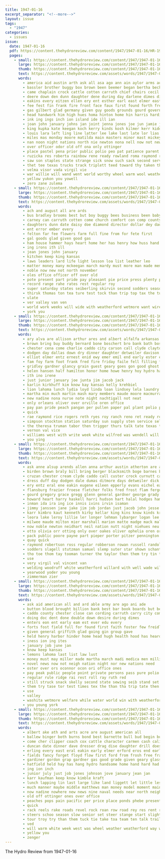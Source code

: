 ```yaml
---
title: 1947-01-16
excerpt_separator: "<!--more-->"
layout: issue
tags:
  - "1947"
categories:
  - issues
issue:
  date: 1947-01-16
  pdf: https://content.thehydroreview.com/content/1947/1947-01-16/HR-1947-01-16.pdf
  pages:
    - small: https://content.thehydroreview.com/content/1947/1947-01-16/small/HR-1947-01-16-01.jpg
      large: https://content.thehydroreview.com/content/1947/1947-01-16/large/HR-1947-01-16-01.jpg
      thumb: https://content.thehydroreview.com/content/1947/1947-01-16/thumbnails/HR-1947-01-16-01.jpg
      text: https://content.thehydroreview.com/assets/words/1947/1947-01-16/HR-1947-01-16-01.txt
      words:
        - america aid austin arth ask all asa ago ann ain aylor arms aud able adams age are armstrong angeles army ares american alice anna ante and
        - bassler brother buggy box brown been beemer began bertha beck ben big bile burn boy bert bring brow burns bros brief body beth burst back bach bryan boys bly bon benny barber born bob bernard barbara bonita browne belle bryans both business bride but bill
        - came chaplain crock cattle cotten carruth chief chairs cecil chap cousin county col caan clipper cause custer cody cotton cox come chai can cartwright carey church cart credit carolyn camp charity carl cross clara clarence city clyde cheyenne christmas con car care canton class comes clinton
        - deere down den dunn daughter dene during day darlene dimes dies duckett does dance dave duke dry doing days due dean dia deal
        - eakins every eitzen ellen ery ent esther earl east elmer eastern even erford embly edward ethel elk
        - fee fest fin frank fire front face faux first found forth free fund friday fate field for fast from felton furlough farm fell foss farmer foreman folsom frankie fresh frost fred
        - gas gilbert glad germany given guy goods grounds gourd governor gover guest glass gift gave goodwin gene grace grad george generous
        - head handwork him high hues homa hinton home hin harris harding hays horse held har her had herbert hattie harry han hunt huge hibbs has hedge hydro helen half hugh
        - ink ing ings inch ion island ide ill ian
        - joan john january johns jan joint jenna jones joe jun jamie junior jessie just jim jersey
        - king kupka kate keegan koch kerry kinds kosh kilmer kerr kidd karen
        - louis lara left ling line latter lee lake last late lor lias les las los level lucile law love lassiter lucius ley lence laine lose lady like leaders leader lucille look little
        - miles mas monday moore matilda main masters minor mast mickey men mike made majors mangum mckeegan man matic missouri maybe must mack mil mercury modesto martha matter maxine mari monds more major miller mange mass march mary maryland miss members marilyn morning mille
        - nan noon night nations north nie newton nona nell now not new needs need never nao ness
        - over officer odor old off ona only ottinger
        - place pastel pena prior public polio peo pat patience parent paper peal phipps patsy partner plan paral porter pope pleasure porth past pollo part pour pro pan polo plane purcell patron
        - ruzicka res roberta rainbow rene ready rowland roma raymond robert ray rose roman reynolds rec ross roses road reno ralph race rogers rest record reason reasons roe rock roy
        - saw son staples state strange sick snow such sack second service stock shoulders side states spies staff soon selling south ser santis save store ship stalling search stay smith sons she said smell stand sembly slemp special strong stange school show see scout september star street sang senior smoke silk straight seal sale seiling susie station still struck say sunday set
        - thet tee texas trucks track triplett teed toward thy taken thelma trip ton till turn troop tha tolle tron then ten tine thomas too the train town than taylor tobe turner teats tea them
        - velma visor vada virgil vie
        - war willie will wand went world worthy wheel warm wool weatherford write work wallers way wat wilbur wells wilson wilburn walk wires was wil walia willard well warkentin walls window wright wanda weeks waller wary walks with worley week wagon west
        - yellow yukon you yowell
        - zero zane zulema
    - small: https://content.thehydroreview.com/content/1947/1947-01-16/small/HR-1947-01-16-02.jpg
      large: https://content.thehydroreview.com/content/1947/1947-01-16/large/HR-1947-01-16-02.jpg
      thumb: https://content.thehydroreview.com/content/1947/1947-01-16/thumbnails/HR-1947-01-16-02.jpg
      text: https://content.thehydroreview.com/assets/words/1947/1947-01-16/HR-1947-01-16-02.txt
      words:
        - ach and august all are ards
        - bus bradley brooms best but boy buggy bees business been baby bank ben buy buyers belts buys bill
        - carney can carruth cotten come church comfort con comp county class cashier cheek caddo cases cream cody chairs chick collins college cushion crosley city
        - daughters dunn date daisy doe diamond director dollar dey daughter
        - ent error ember every
        - felton far fee flowers farm full fine from for fete first
        - gal goods glad given good gas
        - ham house hammer hays heart home her has henry how huss hand hem herndon hal hydro hudson
        - ing irons ith ill
        - jean jones john january
        - kitchen keep king kansas
        - laws leaders lard life light lesson loa list leather leo
        - matter money many mckeegan march mardy must more man made members may
        - noble now new not north november
        - oles office officer off over old
        - pote present part pride pay pleasant pie price press plenty per pete plants pope
        - record range rahe rates rest regular roy
        - super saturday states seiberling skirvin second sodders season save store sylvester seats son service sugg sale soles shall special sie see state sister set shoop
        - thirsk thomas ton tea ture test tock than trip top tax the tures ting
        - ulate
        - ver valley van ven
        - world work weeks will wide with weatherford wetmore want wire wife week winner wilbur was white winners
        - york you
    - small: https://content.thehydroreview.com/content/1947/1947-01-16/small/HR-1947-01-16-03.jpg
      large: https://content.thehydroreview.com/content/1947/1947-01-16/large/HR-1947-01-16-03.jpg
      thumb: https://content.thehydroreview.com/content/1947/1947-01-16/thumbnails/HR-1947-01-16-03.jpg
      text: https://content.thehydroreview.com/assets/words/1947/1947-01-16/HR-1947-01-16-03.txt
      words:
        - ary alva are allison arthur ares and albert alfalfa arkansas angeles alsup anne
        - brown bring buy buddy bernard bone boschert bro bank bath boston brass bettie buffalo burkhalter butler brick bewley bese better berger baxter bor bur bill barbara bea binger
        - chester cena come charlie caddo city carson call clyde clayton cecil chapman custer christmas cousin court caddy can colorado cloud charles cote chief chee cotton crowder cary cartwright county col cart cattle company cant
        - dodgen day dallas down dry dinner daughter detweiler davison dryer dix dean dog drop days
        - elliot elmer entz ernest enid ewy emer emil end early ester elie eid ellis every eichelberger
        - fam foy farm foot frank fred fire friday faile fell filling for fort fare first from fruit felton floyd former
        - gridley gardner glancy grain guest geary goes gon good ghost goods gesell gary gar gale gave glen gregg
        - helen hansen half hamilton honor home howe henry hoy hydro harvey hens hicklin harman how han harold homer herman hinton her had hobart house held heidebrecht harry
        - ith ino irene
        - just junior january joe junta jim jacob jack
        - karlin kirkhuff kim know kay kansas kelly krehbiel
        - lion lahoma lunch lydia loyd linda loan lindsey lela laundry lesley lens last lakes lloyd lena los louise loretta
        - martha min much martin mash mary members maude moore macmurray mattie marshall money mound miss monday meeks mai more
        - new nadine nona nurse note night nachtigall not neat
        - only orleans oliver over orville oren office
        - pay pan pride peach pangan per pullen paper pal plant polio porch payne pant pen
        - quick
        - rae raymond rice rogers reth ryes roy ranch reno ret ready roman richard ruth rese rel real russell
        - simpson stockton station saturday sun supply sten service sell sire step swartzendruber sunday store seed sharry stand smith shed swamp sumner south sparks spring snow start schantz shelter sen sea story shirley see sales sale she sin save son
        - the theresa truman tabor then trigger thurs talk tate texas thiessen tee till too them toe than taken thomas tooman tindel
        - vernon val vice
        - williams west with write week white wilfred was wendell will wyatt work why weak wei wing ward weeks want william wilson wedding while weatherford
        - you ying
    - small: https://content.thehydroreview.com/content/1947/1947-01-16/small/HR-1947-01-16-04.jpg
      large: https://content.thehydroreview.com/content/1947/1947-01-16/large/HR-1947-01-16-04.jpg
      thumb: https://content.thehydroreview.com/content/1947/1947-01-16/thumbnails/HR-1947-01-16-04.jpg
      text: https://content.thehydroreview.com/assets/words/1947/1947-01-16/HR-1947-01-16-04.txt
      words:
        - ask anne alsup arends allen anna arthur austin atherton are amos appleman ale andrews agnes alex auxier ath america and artie arch alvin alvis arbes all ander ard alva alice alfred american albert ash alois
        - birden brown braly bill bring berger blacksmith boge barnes bil bob been bloom butler bixler bradley berard bas bees bers barker belle ben best branson bet burns beck baler bottom bright burkhalter bus blough big bert barr burgman brewer bae business bartgis bar bak blum burke beth back
        - cruzan chester cream clyde caddo call custer crock curnutt can charm charles cox clark craft chet coffey crissman coy carole crowder company carrier charlie coffee cher cops che comfort cham clement christmas cecil carney car cole clara curtis collier christina county claude chisum carbon cost city copus corlee cope carman cartwright carl came chambers collins
        - dress duff day dodgen dale dumas ditmore days detweiler dick dage dixon dewey davis dennis duke dalke den duckett drover dooley daw deere dave don dickey demmer david dagle der
        - ery entz eral ene eakin eugene eileen epperly evans eichel east eliza ella enterprise eke emma epes eget ewing eldon ernest eakins eichelberger elmer ellis esther earl easy eva elizabeth edith
        - flansburg frazier froese fletcher folks fred frost flam ferguson fan from fields frank floyd fon funchess forsberg for fast felton
        - gourd gregory grace gregg glenn general gardner george grady griffin guy gibbs german ger gard grave glidewell ghering glen glass geake genes gay gore getting goodpasture
        - howard heart harry haskell harri hudson hart halal hodges ham herbert hammer him herndon harding heise hanley harvey homer hafer haas hom hume how her home halter hydro house hileman holderman hatfield hattie has hubert henry hill holiday har hamilton hinton heger harold homes huss
        - inman ida ira ing ice innis ivins irvin isaman
        - jimmy janssen jane jake jim job jordan just jacob john jesse jack james jen janet joe jackson jimmie jonas jorden junior johns jones
        - karr kimbro kaut kenneth kirby kellar king kins know kinds krehbiel kidd kert kiker kingsolver kieth kimble kirkpatrick karl kelly kitchen
        - leora lake leroy lillie ler longer lehman lybarger logan lee lucille leonard list love lenz lines levi lloyd lierly law leslie lynch life larry less lett lard lasley loma lawless louie london let lowell lone low lucious long lue leo
        - milwee maude milton mier marshall marion matte madge mack mallare miner maud monday melton majors maurice mar merle mary moore marcrum morris men mis means mast mcguire mccullock mckee mike made may morning mosby mol murphy much miller marvin mean many manning
        - now noble newton neidhart neil nation nutt night niehues neu new nowka north noel news neth nia not nora
        - otto olivia orr otting only over oakes oliver ophelia oren orville
        - pack public poore payne part pieper porter pitzer pennington pana presley pope past power penny poy pages pankratz pen pearl paul pebley people pie paper piece patterson pat press
        - quay quick
        - raymond robertson ross regular robberson rowan russell randolph robert rowland reynolds ruby richardson rob roads rey rolan risk rhoads russ rust rate reber road roy raetz ralph rowand ray rex
        - sodders slagell stutzman samuel slemp suter star shown schantz shanks stover sale snow stage simpson seta school stunz sanders stull shook sweeney shaw sophia short sen seal schreder smooth spor spohn scott shantz swartzendruber still state stinson sara service sturgill shipp sawatzky shall street switzer sam swinehart station side see ser schmidt sylvester stepp second such stange schroder seigle sunday smith stockton sick son stark strong steffens sutton
        - tho toe thom tay tooman turner the taylor then them try tin thompson thomas ted thelma thys theo talkington taff taken triplett take theron too tucker town trip thi tate ton
        - use
        - very virgil val vincent van
        - welding woodruff white weatherford willard with well wade will wyatt wear walter wayne was wish waters win woodrow wil william work wieland wendell williams walk week wilson west willie
        - yearwood yoder you young
        - zimmerman zier
    - small: https://content.thehydroreview.com/content/1947/1947-01-16/small/HR-1947-01-16-05.jpg
      large: https://content.thehydroreview.com/content/1947/1947-01-16/large/HR-1947-01-16-05.jpg
      thumb: https://content.thehydroreview.com/content/1947/1947-01-16/thumbnails/HR-1947-01-16-05.jpg
      text: https://content.thehydroreview.com/assets/words/1947/1947-01-16/HR-1947-01-16-05.txt
      words:
        - ask aid american all and ard able army are ago ani ade
        - button blood brought billion bank best bar book boards but been bers buckmaster basil bryson buy
        - caddo county chester close can cording carruth carry city comfort camps child chait card centers care chambers chance count cross cheer cash con cases cancer
        - doing doc dent done double down desire during dimes
        - enters eon ent early eam est ever edu every
        - forts fost field full for found first faith foster few freidline fare friends farm fund from
        - given general griffith glad going gin group gave
        - held henry harbor hinder home head hugh health hood has heard hydro homes had how hosp her half
        - iness ion ing ites
        - january job june jan
        - know keep kansas
        - lemons lahoma last list law lust
        - money must may miller made martha march madi medica men million most man much many more members med mission
        - novel news now not neigh nation night nor new nations need
        - oster over ors oconnor ocon ori office ones
        - pay peak public people point private persons pass pure polio pas pearl polic pleasant payne place
        - regular rule ridge rai rest roll ray ruth red
        - still struck snack skelly second state sewing seib stand set special stops said selle soon seek show seer score safe story surgeon strike sae saving seed south service such
        - them try tase tor test times tex the than tha trip tate then thi
        - use
        - valley
        - washita wetmore welfare while water world win with weatherford way wary went was war worst work well will
        - you young york
    - small: https://content.thehydroreview.com/content/1947/1947-01-16/small/HR-1947-01-16-06.jpg
      large: https://content.thehydroreview.com/content/1947/1947-01-16/large/HR-1947-01-16-06.jpg
      thumb: https://content.thehydroreview.com/content/1947/1947-01-16/thumbnails/HR-1947-01-16-06.jpg
      text: https://content.thehydroreview.com/assets/words/1947/1947-01-16/HR-1947-01-16-06.txt
      words:
        - albert ake ath and arts acre are august american all
        - ballew binger both burns bond best barnette bull bud begin button bales brown baby been broadway blanc but brother bem bear butts base basket buy bunion bridge brantley ball buffalo bottom brome back bank began board blood
        - come cher clipper coach cox cattle character carmen cash cali car call city content coop creek carey cheese cane company carnegie county chick collar card came chester comes chet carruth clerk conser cores corn current cantrell cream cross caddo can campus cost coupe
        - duncan date dinner dave dresser drag dise daughter drill does days duty during dry degree deer dickey down due
        - erling every east eral eakin early elmer erford eros end earl
        - fields fancy forget floyd flow first ford from frosh free frank for farms friend fawn fresh former fred farm fost fair frame
        - gardiner gordon grap gardner gas good grade given geary glass grama getting gus grass gravel ground grow gun graham grand group
        - hatfield held hay has hang hydro handsome home hand hard had house hole hen hinton how head high hotter hays harmony hot henry helder harrow hes
        - ing ion inch
        - junior july just job jones johnson jove january jean jan
        - karr kaufman keep know kimble kraft
        - lunch lapping lin last large like land liggett let little les love loader low long lister lights longer liv
        - much manner maybe middle matthews man money model moment main mash miller most monday may milk mon must more majors miles made margie
        - now nadine nowhere new news nine naval needs near north neighbor night notice not note
        - old off ottinger ones over office
        - peaches pops pain pacific per price place ponds phebe present pal pickup pounds past porter plant pass plan public plate
        - quick
        - rack reels rake roads revel rock roan row road rey res rent red rea rates ralph
        - steers schoo season slow senior set steer stange start slight seats springs stock see soon seed smith sid seven state steed sion sale sia seems small son stuber states selma seat suite south service super station stove stafford sell shade starts shoe school sweep sas save steve sutton sand
        - tour troy try than them tuck tie take toa team ten talk trailer thoma then trees thomas the tech tindel
        - ved
        - will warm white week west was wheel weather weatherford way with want war wei walters wagon western wil weathers wye weekly word went wheat work wife worley waller wind well wetmore whiteface water write
        - yellow you
        - zenger
---
```


The Hydro Review from 1947-01-16

<!--more-->

